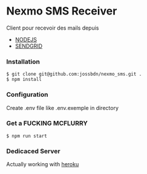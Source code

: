 # Nexmo SMS Receiver
Client pour recevoir des mails depuis

- [NODEJS](https://nodejs.org/en/)
- [SENDGRID](https://sendgrid.com)

### Installation
```
$ git clone git@github.com:jossbdn/nexmo_sms.git .
$ npm install
```

### Configuration
Create .env file like .env.exemple in directory

### Get a FUCKING MCFLURRY
```
$ npm run start
```

### Dedicaced Server
Actually working with [heroku](http://heroku.com)